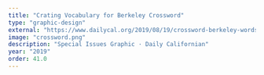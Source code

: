 ```yaml
---
title: "Crating Vocabulary for Berkeley Crossword"
type: "graphic-design"
external: "https://www.dailycal.org/2019/08/19/crossword-berkeley-words-to-learn-if-youre-a-clueless-new-admit/"
image: "crossword.png"
description: "Special Issues Graphic · Daily Californian"
year: "2019"
order: 41.0
---
```

